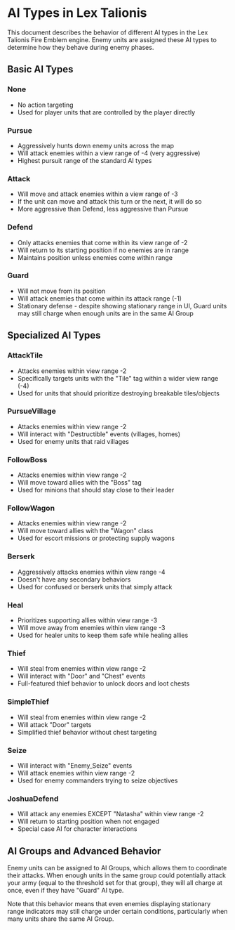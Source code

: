 # AI Types in Lex Talionis

This document describes the behavior of different AI types in the Lex Talionis Fire Emblem engine. Enemy units are assigned these AI types to determine how they behave during enemy phases.

## Basic AI Types

### None
- No action targeting
- Used for player units that are controlled by the player directly

### Pursue
- Aggressively hunts down enemy units across the map
- Will attack enemies within a view range of -4 (very aggressive)
- Highest pursuit range of the standard AI types

### Attack
- Will move and attack enemies within a view range of -3
- If the unit can move and attack this turn or the next, it will do so
- More aggressive than Defend, less aggressive than Pursue

### Defend
- Only attacks enemies that come within its view range of -2
- Will return to its starting position if no enemies are in range
- Maintains position unless enemies come within range

### Guard
- Will not move from its position
- Will attack enemies that come within its attack range (-1)
- Stationary defense - despite showing stationary range in UI, Guard units may still charge when enough units are in the same AI Group

## Specialized AI Types

### AttackTile
- Attacks enemies within view range -2
- Specifically targets units with the "Tile" tag within a wider view range (-4)
- Used for units that should prioritize destroying breakable tiles/objects

### PursueVillage
- Attacks enemies within view range -2
- Will interact with "Destructible" events (villages, homes)
- Used for enemy units that raid villages

### FollowBoss
- Attacks enemies within view range -2
- Will move toward allies with the "Boss" tag
- Used for minions that should stay close to their leader

### FollowWagon
- Attacks enemies within view range -2
- Will move toward allies with the "Wagon" class
- Used for escort missions or protecting supply wagons

### Berserk
- Aggressively attacks enemies within view range -4
- Doesn't have any secondary behaviors
- Used for confused or berserk units that simply attack

### Heal
- Prioritizes supporting allies within view range -3
- Will move away from enemies within view range -3
- Used for healer units to keep them safe while healing allies

### Thief
- Will steal from enemies within view range -2
- Will interact with "Door" and "Chest" events
- Full-featured thief behavior to unlock doors and loot chests

### SimpleThief
- Will steal from enemies within view range -2
- Will attack "Door" targets
- Simplified thief behavior without chest targeting

### Seize
- Will interact with "Enemy_Seize" events 
- Will attack enemies within view range -2
- Used for enemy commanders trying to seize objectives

### JoshuaDefend
- Will attack any enemies EXCEPT "Natasha" within view range -2
- Will return to starting position when not engaged
- Special case AI for character interactions

## AI Groups and Advanced Behavior

Enemy units can be assigned to AI Groups, which allows them to coordinate their attacks. When enough units in the same group could potentially attack your army (equal to the threshold set for that group), they will all charge at once, even if they have "Guard" AI type.

Note that this behavior means that even enemies displaying stationary range indicators may still charge under certain conditions, particularly when many units share the same AI Group. 